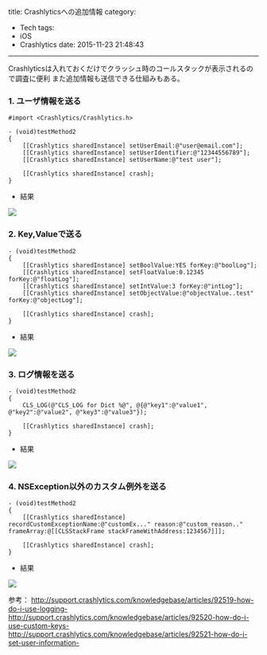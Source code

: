 title: Crashlyticsへの追加情報
category:
  - Tech
tags:
  - iOS
  - Crashlytics
date: 2015-11-23 21:48:43
---
Crashlyticsは入れておくだけでクラッシュ時のコールスタックが表示されるので調査に便利
また追加情報も送信できる仕組みもある。

### 1. ユーザ情報を送る

``` objc
#import <Crashlytics/Crashlytics.h>

- (void)testMethod2
{
    [[Crashlytics sharedInstance] setUserEmail:@"user@email.com"];
    [[Crashlytics sharedInstance] setUserIdentifier:@"12344556789"];
    [[Crashlytics sharedInstance] setUserName:@"test user"];
    
    [[Crashlytics sharedInstance] crash];
}
```

- 結果

<a href="https://qiita-image-store.s3.amazonaws.com/0/25832/09ddd1bd-c0ab-aa93-2a8a-058bf6b42b44.png" class="fancybox" rel="gallery0"><img src="https://qiita-image-store.s3.amazonaws.com/0/25832/09ddd1bd-c0ab-aa93-2a8a-058bf6b42b44.png" style="max-width: 100%"></a>

### 2. Key,Valueで送る

``` objc
- (void)testMethod2
{
    [[Crashlytics sharedInstance] setBoolValue:YES forKey:@"boolLog"];
    [[Crashlytics sharedInstance] setFloatValue:0.12345 forKey:@"floatLog"];
    [[Crashlytics sharedInstance] setIntValue:3 forKey:@"intLog"];
    [[Crashlytics sharedInstance] setObjectValue:@"objectValue..test" forKey:@"objectLog"];
    
    [[Crashlytics sharedInstance] crash];
}
```

- 結果

<a href="https://qiita-image-store.s3.amazonaws.com/0/25832/b71b2b63-7f7d-e11c-3e9e-b93398368ecd.png" class="fancybox" rel="gallery0"><img src="https://qiita-image-store.s3.amazonaws.com/0/25832/b71b2b63-7f7d-e11c-3e9e-b93398368ecd.png" style="max-width: 100%"></a>

### 3. ログ情報を送る

``` objc
- (void)testMethod2
{
    CLS_LOG(@"CLS_LOG for Dict %@", @{@"key1":@"value1", @"key2":@"value2", @"key3":@"value3"});
    
    [[Crashlytics sharedInstance] crash];
}
```

- 結果

<a href="https://qiita-image-store.s3.amazonaws.com/0/25832/1f18738b-f988-0f26-1f01-6810a39da456.png" class="fancybox" rel="gallery0"><img src="https://qiita-image-store.s3.amazonaws.com/0/25832/1f18738b-f988-0f26-1f01-6810a39da456.png" style="max-width: 100%"></a>

### 4. NSException以外のカスタム例外を送る

``` objc
- (void)testMethod2
{
    [[Crashlytics sharedInstance] recordCustomExceptionName:@"customEx..." reason:@"custom_reason.." frameArray:@[[CLSStackFrame stackFrameWithAddress:1234567]]];
    
    [[Crashlytics sharedInstance] crash];
}
```

- 結果

<a href="https://qiita-image-store.s3.amazonaws.com/0/25832/3ffa7e4b-1878-d778-7d48-8b785015603c.png" class="fancybox" rel="gallery0"><img src="https://qiita-image-store.s3.amazonaws.com/0/25832/3ffa7e4b-1878-d778-7d48-8b785015603c.png" style="max-width: 100%"></a>

参考：
http://support.crashlytics.com/knowledgebase/articles/92519-how-do-i-use-logging-
http://support.crashlytics.com/knowledgebase/articles/92520-how-do-i-use-custom-keys-
http://support.crashlytics.com/knowledgebase/articles/92521-how-do-i-set-user-information-
